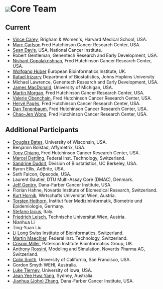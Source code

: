 # ![](/images/icons/magnifier.gif)Core Team

## Current

* [Vince Carey](http://www.biostat.harvard.edu/~carey), Brigham &amp;
  Women's, Harvard Medical School, USA.
* [Marc Carlson](http://www.fhcrc.org/) Fred Hutchinson Cancer
  Research Center, USA.
* [Sean Davis](http://watson.nci.nih.gov/~sdavis), USA, National
  Cancer Institute.
* Robert Gentleman, Genentech Research and Early Development, USA.
* [Nishant Gopalakrishnan](http://www.fhcrc.org/), Fred Hutchinson Cancer
  Research Center, USA.
* [Wolfgang Huber](http://www.ebi.ac.uk/huber/) European
  Bioinformatics Institute, UK.
* [Rafael Irizarry](http://biosun01.biostat.jhsph.edu/~ririzarr)
  Department of Biostatistics, Johns Hopkins University
* Michael Lawrence, Genentech Research and Early Development, USA.
* [James MacDonald](mailto:jmacdon@med.umich.edu), University of Michigan, USA.
* [Martin Morgan](http://www.fhcrc.org/), Fred Hutchinson Cancer
  Research Center, USA.
* [Valerie Obenchain](http://www.fhcrc.org/), Fred Hutchinson Cancer
  Research Center, USA.
* [Herv&eacute; Pag&egrave;s](http://gentleman-lab.fhcrc.org/lab-members/hpages),
  Fred Hutchinson Cancer Research Center, USA.
* [Dan Tenenbaum](http://www.fhcrc.org/), Fred Hutchinson Cancer
  Research Center, USA.
* [Chao-Jen Wong](http://www.fhcrc.org/), Fred Hutchinson Cancer
  Research Center, USA.

## Additional Participants

* [Douglas Bates](http://www.stat.wisc.edu/~bates/), University of Wisconsin,
  USA.
* Benjamin Bolstad, Affymetrix, USA.
* [Tony Chiang](http://gentleman-lab.fhcrc.org/lab-members/tchiang),
  Fred Hutchinson Cancer Research Center, USA.
* [Marcel Dettling](http://stat.ethz.ch/~dettling), Federal Inst. Technology,
  Switzerland.
* [Sandrine Dudoit](http://www.stat.berkeley.edu/~sandrine), Division of
  Biostatistics, UC Berkeley, USA.
* Byron Ellis, AdBrite, USA.
* Seth Falcon, Opscode, USA.
* Laurent Gautier, DTU Multi-Assay Core (DMAC), Denmark.
* [Jeff Gentry](http://biowww.dfci.harvard.edu/~jgentry), Dana-Farber Cancer
  Institute, USA.
* Florian Hahne, Novartis Institute of Biomedical Research, Switzerland.
* [Kurt Hornik](http://www.ci.tuwien.ac.at/~hornik), Wirtschafts Universitat
  Wien, Austria.
* [Torsten Hothorn](http://www.imbe.med.uni-erlangen.de/~hothorn/hothorn.html),
  Institut fuer Medizininformatik, Biometrie und Epidemiologie, Germany.
* [Stefano Iacus](mailto:stefano.iacus@unimi.it), Italy.
* [Friedrich Leisch](http://www.ci.tuwien.ac.at/~leisch), Technische Universitat
  Wien, Austria.
* Nianhua Li
* Ting-Yuan Liu
* [Li Long](http://www.isb-sib.ch/index.htm) Swiss Institute of
  Bioinformatics, Switzerland.
* [Martin Maechler](http://stat.ethz.ch/~maechler), Federal Inst. Technology,
  Switzerland.
* [Crispin Miller](http://bioinf.picr.man.ac.uk/), Paterson Institute
  Bioinformatics Group, UK.
* [Anthony Rossini](mailto:blindglobe@gmail.com), Modeling and Simulation,
  Novartis Pharma AG, Switzerland.
* [Colin Smith](mailto:colin@colinsmith.org), University of California,
  San Francisco, USA.
* Gordon Smyth WEHI, Australia.
* [Luke Tierney](http://www.stat.uiowa.edu/~luke/), University of
  Iowa, USA.
* [Jean Yee Hwa Yang](mailto:jeany@maths.usyd.edu.au), Sydney, Australia.
* [Jianhua (John) Zhang](http://biowww.dfci.harvard.edu/~jzhang), Dana-Farber
  Cancer Institute, USA.
